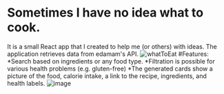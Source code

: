 # Sometimes I have no idea what to cook.
It is a small React app that I created to help me (or others) with ideas.
The application retrieves data from edamam's API.
![whatToEat](https://user-images.githubusercontent.com/48730665/179961785-7e92c0bb-d52c-4dfd-a91d-7205540cc470.gif)
#Features:
*Search based on ingredients or any food type.
*Filtration is possible for various health problems (e.g. gluten-free)
*The generated cards show a picture of the food, calorie intake, a link to the recipe, ingredients, and health labels.
![image](https://user-images.githubusercontent.com/48730665/179962127-988acead-eb06-4c34-a499-eb87f28c1947.png)

